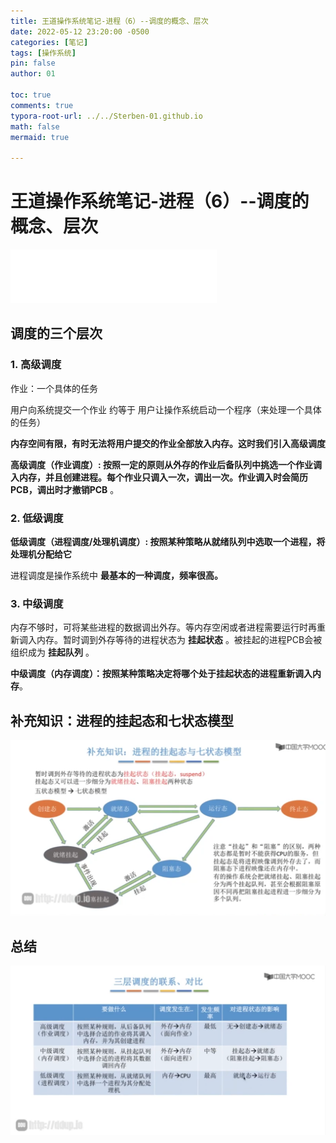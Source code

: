 ```yaml
---
title: 王道操作系统笔记-进程（6）--调度的概念、层次
date: 2022-05-12 23:20:00 -0500
categories: [笔记]
tags: [操作系统]
pin: false
author: 01

toc: true
comments: true
typora-root-url: ../../Sterben-01.github.io
math: false
mermaid: true

---
```


# 王道操作系统笔记-进程（6）--调度的概念、层次

<iframe frameborder="no" border="0" marginwidth="0" marginheight="0" width="330" height="86" src="//music.163.com/outchain/player?type=2&amp;id=1425996158&amp;auto=1&amp;height=66"> </iframe>

## 调度的三个层次

### 1. 高级调度

作业：一个具体的任务

用户向系统提交一个作业 约等于 用户让操作系统启动一个程序（来处理一个具体的任务）

__内存空间有限，有时无法将用户提交的作业全部放入内存。这时我们引入高级调度__

__高级调度（作业调度）: 按照一定的原则从外存的作业后备队列中挑选一个作业调入内存，并且创建进程。每个作业只调入一次，调出一次。作业调入时会简历PCB，调出时才撤销PCB__ 。



### 2. 低级调度

__低级调度（进程调度/处理机调度）: 按照某种策略从就绪队列中选取一个进程，将处理机分配给它__

进程调度是操作系统中 __最基本的一种调度，频率很高。__



### 3. 中级调度

内存不够时，可将某些进程的数据调出外存。等内存空闲或者进程需要运行时再重新调入内存。暂时调到外存等待的进程状态为 __挂起状态__ 。被挂起的进程PCB会被组织成为 __挂起队列__ 。

__中级调度（内存调度）：按照某种策略决定将哪个处于挂起状态的进程重新调入内存__。



## 补充知识：进程的挂起态和七状态模型

 ![QQ截图20220512234319](../assets/blog_res/2022-05-12-OS8.assets/QQ%E6%88%AA%E5%9B%BE20220512234319.png)



## 总结

![QQ截图20220512234406](../assets/blog_res/2022-05-12-OS8.assets/QQ%E6%88%AA%E5%9B%BE20220512234406.png)
